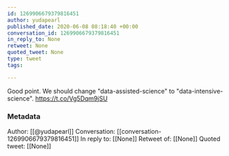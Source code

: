 ```yaml
---
id: 1269906679379816451
author: yudapearl
published_date: 2020-06-08 08:18:40 +00:00
conversation_id: 1269906679379816451
in_reply_to: None
retweet: None
quoted_tweet: None
type: tweet
tags:

---
```


Good point. We should change "data-assisted-science" to
"data-intensive-science". https://t.co/Vg5Dqm9jSU

### Metadata

Author: [[@yudapearl]]
Conversation: [[conversation-1269906679379816451]]
In reply to: [[None]]
Retweet of: [[None]]
Quoted tweet: [[None]]
